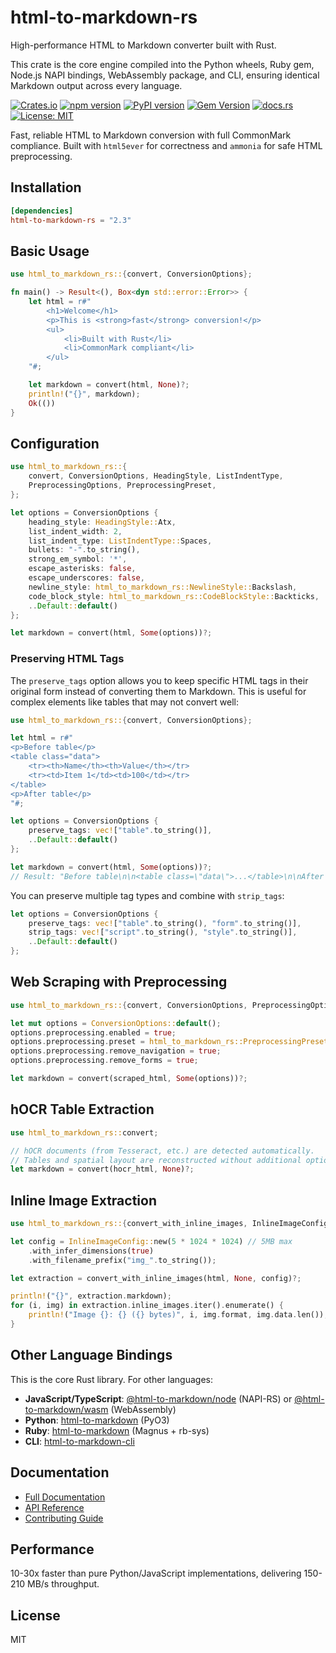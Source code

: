 # html-to-markdown-rs

High-performance HTML to Markdown converter built with Rust.

This crate is the core engine compiled into the Python wheels, Ruby gem, Node.js NAPI bindings, WebAssembly package, and CLI, ensuring identical Markdown output across every language.

[![Crates.io](https://img.shields.io/crates/v/html-to-markdown-rs.svg)](https://crates.io/crates/html-to-markdown-rs)
[![npm version](https://badge.fury.io/js/html-to-markdown-node.svg)](https://www.npmjs.com/package/html-to-markdown-node)
[![PyPI version](https://badge.fury.io/py/html-to-markdown.svg)](https://pypi.org/project/html-to-markdown/)
[![Gem Version](https://badge.fury.io/rb/html-to-markdown.svg)](https://rubygems.org/gems/html-to-markdown)
[![docs.rs](https://docs.rs/html-to-markdown-rs/badge.svg)](https://docs.rs/html-to-markdown-rs)
[![License: MIT](https://img.shields.io/badge/License-MIT-yellow.svg)](https://github.com/Goldziher/html-to-markdown/blob/main/LICENSE)

Fast, reliable HTML to Markdown conversion with full CommonMark compliance. Built with `html5ever` for correctness and `ammonia` for safe HTML preprocessing.

## Installation

```toml
[dependencies]
html-to-markdown-rs = "2.3"
```

## Basic Usage

```rust
use html_to_markdown_rs::{convert, ConversionOptions};

fn main() -> Result<(), Box<dyn std::error::Error>> {
    let html = r#"
        <h1>Welcome</h1>
        <p>This is <strong>fast</strong> conversion!</p>
        <ul>
            <li>Built with Rust</li>
            <li>CommonMark compliant</li>
        </ul>
    "#;

    let markdown = convert(html, None)?;
    println!("{}", markdown);
    Ok(())
}
```

## Configuration

```rust
use html_to_markdown_rs::{
    convert, ConversionOptions, HeadingStyle, ListIndentType,
    PreprocessingOptions, PreprocessingPreset,
};

let options = ConversionOptions {
    heading_style: HeadingStyle::Atx,
    list_indent_width: 2,
    list_indent_type: ListIndentType::Spaces,
    bullets: "-".to_string(),
    strong_em_symbol: '*',
    escape_asterisks: false,
    escape_underscores: false,
    newline_style: html_to_markdown_rs::NewlineStyle::Backslash,
    code_block_style: html_to_markdown_rs::CodeBlockStyle::Backticks,
    ..Default::default()
};

let markdown = convert(html, Some(options))?;
```

### Preserving HTML Tags

The `preserve_tags` option allows you to keep specific HTML tags in their original form instead of converting them to Markdown. This is useful for complex elements like tables that may not convert well:

```rust
use html_to_markdown_rs::{convert, ConversionOptions};

let html = r#"
<p>Before table</p>
<table class="data">
    <tr><th>Name</th><th>Value</th></tr>
    <tr><td>Item 1</td><td>100</td></tr>
</table>
<p>After table</p>
"#;

let options = ConversionOptions {
    preserve_tags: vec!["table".to_string()],
    ..Default::default()
};

let markdown = convert(html, Some(options))?;
// Result: "Before table\n\n<table class=\"data\">...</table>\n\nAfter table\n"
```

You can preserve multiple tag types and combine with `strip_tags`:

```rust
let options = ConversionOptions {
    preserve_tags: vec!["table".to_string(), "form".to_string()],
    strip_tags: vec!["script".to_string(), "style".to_string()],
    ..Default::default()
};
```

## Web Scraping with Preprocessing

```rust
use html_to_markdown_rs::{convert, ConversionOptions, PreprocessingOptions};

let mut options = ConversionOptions::default();
options.preprocessing.enabled = true;
options.preprocessing.preset = html_to_markdown_rs::PreprocessingPreset::Aggressive;
options.preprocessing.remove_navigation = true;
options.preprocessing.remove_forms = true;

let markdown = convert(scraped_html, Some(options))?;
```

## hOCR Table Extraction

```rust
use html_to_markdown_rs::convert;

// hOCR documents (from Tesseract, etc.) are detected automatically.
// Tables and spatial layout are reconstructed without additional options.
let markdown = convert(hocr_html, None)?;
```

## Inline Image Extraction

```rust
use html_to_markdown_rs::{convert_with_inline_images, InlineImageConfig};

let config = InlineImageConfig::new(5 * 1024 * 1024) // 5MB max
    .with_infer_dimensions(true)
    .with_filename_prefix("img_".to_string());

let extraction = convert_with_inline_images(html, None, config)?;

println!("{}", extraction.markdown);
for (i, img) in extraction.inline_images.iter().enumerate() {
    println!("Image {}: {} ({} bytes)", i, img.format, img.data.len());
}
```

## Other Language Bindings

This is the core Rust library. For other languages:

- **JavaScript/TypeScript**: [@html-to-markdown/node](https://github.com/Goldziher/html-to-markdown/tree/main/crates/html-to-markdown-node) (NAPI-RS) or [@html-to-markdown/wasm](https://github.com/Goldziher/html-to-markdown/tree/main/crates/html-to-markdown-wasm) (WebAssembly)
- **Python**: [html-to-markdown](https://github.com/Goldziher/html-to-markdown/tree/main/crates/html-to-markdown-py) (PyO3)
- **Ruby**: [html-to-markdown](https://github.com/Goldziher/html-to-markdown/tree/main/crates/html-to-markdown-rb) (Magnus + rb-sys)
- **CLI**: [html-to-markdown-cli](https://github.com/Goldziher/html-to-markdown/tree/main/crates/html-to-markdown-cli)

## Documentation

- [Full Documentation](https://github.com/Goldziher/html-to-markdown/blob/main/README.md)
- [API Reference](https://docs.rs/html-to-markdown-rs)
- [Contributing Guide](https://github.com/Goldziher/html-to-markdown/blob/main/CONTRIBUTING.md)

## Performance

10-30x faster than pure Python/JavaScript implementations, delivering 150-210 MB/s throughput.

## License

MIT

